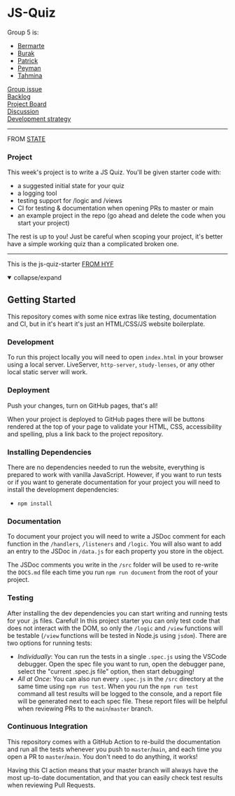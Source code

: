 # JS-Quiz

Group 5 is:    
- [Bermarte](https://github.com/bermarte)
- [Burak](https://github.com/businan)
- [Patrick](https://github.com/22count22)
- [Peyman](https://github.com/peymanshahmarimikaeeldarehsi)
- [Tahmina](https://github.com/tahminarasoli/)


[Group issue](https://github.com/HackYourFutureBelgium/class-11-12/issues/250)    
[Backlog](https://github.com/bermarte/js-quiz/blob/master/planning/backlog.md)    
[Project Board](https://github.com/bermarte/js-quiz/projects/1?fullscreen=true)   
[Discussion](https://github.com/bermarte/js-quiz/discussions/7)   
[Development strategy](https://github.com/bermarte/js-quiz/blob/master/planning/development-strategy.md)    

---
FROM [STATE](https://github.com/HackYourFutureBelgium/state)

### Project


This week's project is to write a JS Quiz. You'll be given starter code with:

- a suggested initial state for your quiz
- a logging tool
- testing support for /logic and /views
- CI for testing & documentation when opening PRs to master or main
- an example project in the repo (go ahead and delete the code when you start your project)

The rest is up to you! Just be careful when scoping your project, it's better have a simple working quiz than a complicated broken one.

---

This is the js-quiz-starter [FROM HYF](https://github.com/HackYourFutureBelgium/js-quiz-starter)
<details open>
  <summary>collapse/expand</summary>

## Getting Started

This repository comes with some nice extras like testing, documentation and CI, but in it's heart it's just an HTML/CSS/JS website boilerplate.

### Development

To run this project locally you will need to open `index.html` in your browser using a local server. LiveServer, `http-server`, `study-lenses`, or any other local static server will work.

### Deployment

Push your changes, turn on GitHub pages, that's all!

When your project is deployed to GitHub pages there will be buttons rendered at the top of your page to validate your HTML, CSS, accessibility and spelling, plus a link back to the project repository.

### Installing Dependencies

There are no dependencies needed to run the website, everything is prepared to work with vanilla JavaScript. However, if you want to run tests or if you want to generate documentation for your project you will need to install the development dependencies:

- `npm install`

### Documentation

To document your project you will need to write a JSDoc comment for each function in the `/handlers`, `/listeners` and `/logic`. You will also want to add an entry to the JSDoc in `/data.js` for each property you store in the object.

The JSDoc comments you write in the `/src` folder will be used to re-write the `DOCS.md` file each time you run `npm run document` from the root of your project.

### Testing

After installing the dev dependencies you can start writing and running tests for your .js files. Careful! In this project starter you can only test code that does not interact with the DOM, so only the `/logic` and `/view` functions will be testable (`/view` functions will be tested in Node.js using `jsdom`). There are two options for running tests:

- _Individually_: You can run the tests in a single `.spec.js` using the VSCode debugger. Open the spec file you want to run, open the debugger pane, select the "current .spec.js file" option, then start debugging!
- _All at Once_: You can also run every `.spec.js` in the `/src` directory at the same time using `npm run test`. When you run the `npm run test` command all test results will be logged to the console, and a report file will be generated next to each spec file. These report files will be helpful when reviewing PRs to the `main`/`master` branch.

### Continuous Integration

This repository comes with a GitHub Action to re-build the documentation and run all the tests whenever you push to `master`/`main`, and each time you open a PR to `master`/`main`. You don't need to do anything, it works!

Having this CI action means that your master branch will always have the most up-to-date documentation, and that you can easily check test results when reviewing Pull Requests.
</details>
